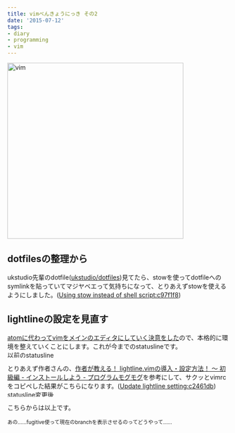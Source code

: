 ```yaml
---
title: vimべんきょうにっき その2
date: '2015-07-12'
tags:
- diary
- programming
- vim
---
```


<a href="http://unasuke.com/wp/wp-content/uploads/2015/06/vimlogo-564x564.png"><img src="http://unasuke.com/wp/wp-content/uploads/2015/06/vimlogo-564x564.png" alt="vim" width="400" height="400" class="alignnone size-full wp-image-1181" /></a>
<h2>dotfilesの整理から</h2>
<p>
    ukstudio先輩のdotfile(<a href="https://github.com/ukstudio/dotfiles">ukstudio/dotfiles</a>)見てたら、stowを使ってdotfileへのsymlinkを貼っていてマジヤベエって気持ちになって、とりあえずstowを使えるようにしました。(<a href="https://github.com/unasuke/dotfiles/commit/c97f1f896958367e70ecb2b24279bc550b339802">Using stow instead of shell script:c97f1f8</a>)
</p>

<h2>lightlineの設定を見直す</h2>
<p>
    <a href="http://unasuke.com/diary/2015/do-not-use-atom-is-atom-plugin/">atomに代わってvimをメインのエディタにしていく決意をした</a>ので、本格的に環境を整えていくことにします。これが今までのstatuslineです。<a href="http://unasuke.com/wp/wp-content/uploads/2015/07/1__tmux.png"><img src="http://unasuke.com/wp/wp-content/uploads/2015/07/1__tmux-1024x27.png" alt="以前のstatusline" width="625" height="16" class="alignnone size-large wp-image-1246" /></a>
</p>
<p>
とりあえず作者さんの、<a href="http://itchyny.hatenablog.com/entry/20130828/1377653592">作者が教える！ lightline.vimの導入・設定方法！ 〜 初級編 - インストールしよう - プログラムモグモグ</a>を参考にして、サクッとvimrcをコピペした結果がこちらになります。(<a href="https://github.com/unasuke/dotfiles/commit/c2461db6332fa71be1d951694ab9fd056ea338d2">Update lightline setting:c2461db</a>)<a href="http://unasuke.com/wp/wp-content/uploads/2015/07/1__tmux1.png"><img src="http://unasuke.com/wp/wp-content/uploads/2015/07/1__tmux1-1024x25.png" alt="statusline変更後" width="625" height="15" class="alignnone size-large wp-image-1248" /></a>
</p>
<p>
    こちらからは以上です。
</p>
<p>
    <small>あの……fugitive使って現在のbranchを表示させるのってどうやって……</small>
</p>
